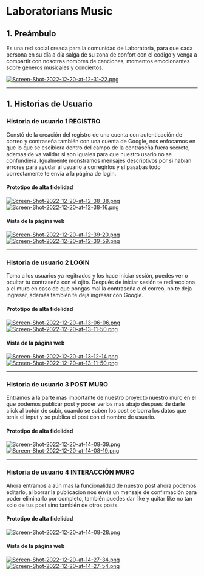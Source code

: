 # Laboratorians Music

## 1. Preámbulo

Es una red social creada para la comunidad de Laboratoria, para que cada persona
en su día a día salga de su zona de confort con el codigo y venga a compartir con nosotras
nombres de canciones, momentos emocionantes sobre generos musicales y conciertos.

[![Screen-Shot-2022-12-20-at-12-31-22.png](https://i.postimg.cc/hPxW1Fq6/Screen-Shot-2022-12-20-at-12-31-22.png)](https://postimg.cc/8j10T0cm)

***

## 1. Historias de Usuario 

### Historia de usuario 1 REGISTRO 

Constó de la creación del registro de una cuenta con autenticación de correo y contraseña
también con una cuenta de Google, nos enfocamos en que lo que se escibiera dentro del
campo de la contraseña fuera secreto, ademas de va validar si son iguales para que
nuestro usario no se confundiera. Igualmente monstramos mensajes descriptivos por si habían 
errores para ayudar al usuario a corregirlos y sí pasabas todo correctamente te envía a 
la página de login.

#### Prototipo de alta fidelidad

[![Screen-Shot-2022-12-20-at-12-38-38.png](https://i.postimg.cc/V6L45tYm/Screen-Shot-2022-12-20-at-12-38-38.png)](https://postimg.cc/zL6TcVbc)
[![Screen-Shot-2022-12-20-at-12-38-16.png](https://i.postimg.cc/wB9QbNRL/Screen-Shot-2022-12-20-at-12-38-16.png)](https://postimg.cc/cv53vrmL)

#### Vista de la página web

[![Screen-Shot-2022-12-20-at-12-39-20.png](https://i.postimg.cc/TYGjPmQS/Screen-Shot-2022-12-20-at-12-39-20.png)](https://postimg.cc/6Tj4j8kL)
[![Screen-Shot-2022-12-20-at-12-39-59.png](https://i.postimg.cc/02m4TpjB/Screen-Shot-2022-12-20-at-12-39-59.png)](https://postimg.cc/kBJw8RxQ)

***

### Historia de usuario 2 LOGIN

Toma a los usuarios ya regitrados y los hace iniciar sesión, puedes ver o ocultar
tu contraseña con el ojito. Después de iniciar sesión te redirecciona a el muro
en caso de que pongas mal la contraseña o el correo, no te deja ingresar, además
también te deja ingresar con Google.

#### Prototipo de alta fidelidad

[![Screen-Shot-2022-12-20-at-13-06-06.png](https://i.postimg.cc/nLj2bxcG/Screen-Shot-2022-12-20-at-13-06-06.png)](https://postimg.cc/gwp88fhx)
[![Screen-Shot-2022-12-20-at-13-11-50.png](https://i.postimg.cc/cJnRkcXD/Screen-Shot-2022-12-20-at-13-11-50.png)](https://postimg.cc/WDsqh0Rr)

#### Vista de la página web

[![Screen-Shot-2022-12-20-at-13-12-14.png](https://i.postimg.cc/8zTxSjqB/Screen-Shot-2022-12-20-at-13-12-14.png)](https://postimg.cc/D8YxQyf8)
[![Screen-Shot-2022-12-20-at-13-11-50.png](https://i.postimg.cc/cJnRkcXD/Screen-Shot-2022-12-20-at-13-11-50.png)](https://postimg.cc/WDsqh0Rr)

***

### Historia de usuario 3 POST MURO

Entramos a la parte mas importante de nuestro proyecto nuestro muro en el que
podemos publicar post y poder verlos mas abajo despues de darle click al 
botón de subir, cuando se suben los post se borra los datos que tenia el input
y se publica el post con el nombre de usuario. 


#### Prototipo de alta fidelidad

[![Screen-Shot-2022-12-20-at-14-08-39.png](https://i.postimg.cc/4xbXgYBX/Screen-Shot-2022-12-20-at-14-08-39.png)](https://postimg.cc/756F1YFR)
[![Screen-Shot-2022-12-20-at-14-08-19.png](https://i.postimg.cc/qMpTGJpY/Screen-Shot-2022-12-20-at-14-08-19.png)](https://postimg.cc/V5ZpfcrB)


***

### Historia de usuario 4 INTERACCIÓN MURO

Ahora entramos a aún mas la funcionalidad de nuestro post ahora podemos editarlo,
al borrar la publicacion nos envia un mensaje de confirmación para poder eliminarlo
por completo, también puedes dar like y quitar like no tan solo de tus post sino
también de otros posts.


#### Prototipo de alta fidelidad

[![Screen-Shot-2022-12-20-at-14-08-28.png](https://i.postimg.cc/63YsQPP3/Screen-Shot-2022-12-20-at-14-08-28.png)](https://postimg.cc/gXXtSgmF)

#### Vista de la página web

[![Screen-Shot-2022-12-20-at-14-27-34.png](https://i.postimg.cc/Gm2j05FK/Screen-Shot-2022-12-20-at-14-27-34.png)](https://postimg.cc/tYK6WDmn)
[![Screen-Shot-2022-12-20-at-14-27-54.png](https://i.postimg.cc/gJvVqFpz/Screen-Shot-2022-12-20-at-14-27-54.png)](https://postimg.cc/9RQwCkzK)
